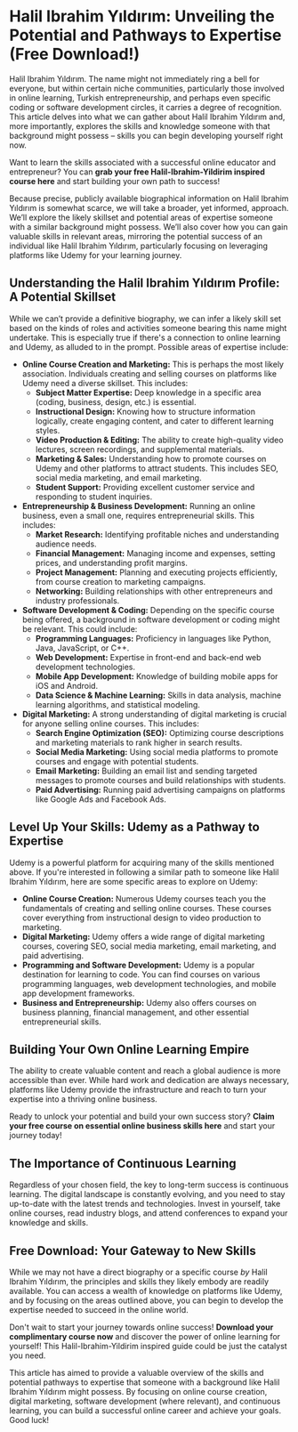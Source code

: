 # Halil Ibrahim Yıldırım: Unveiling the Potential and Pathways to Expertise (Free Download!)

Halil Ibrahim Yıldırım. The name might not immediately ring a bell for everyone, but within certain niche communities, particularly those involved in online learning, Turkish entrepreneurship, and perhaps even specific coding or software development circles, it carries a degree of recognition. This article delves into what we can gather about Halil Ibrahim Yıldırım and, more importantly, explores the skills and knowledge someone with that background might possess – skills you can begin developing yourself right now.

Want to learn the skills associated with a successful online educator and entrepreneur? You can **grab your free Halil-Ibrahim-Yildirim inspired course here** and start building your own path to success!

Because precise, publicly available biographical information on Halil Ibrahim Yıldırım is somewhat scarce, we will take a broader, yet informed, approach. We’ll explore the likely skillset and potential areas of expertise someone with a similar background might possess. We’ll also cover how you can gain valuable skills in relevant areas, mirroring the potential success of an individual like Halil Ibrahim Yıldırım, particularly focusing on leveraging platforms like Udemy for your learning journey.

## Understanding the Halil Ibrahim Yıldırım Profile: A Potential Skillset

While we can’t provide a definitive biography, we can infer a likely skill set based on the kinds of roles and activities someone bearing this name might undertake. This is especially true if there's a connection to online learning and Udemy, as alluded to in the prompt. Possible areas of expertise include:

*   **Online Course Creation and Marketing:** This is perhaps the most likely association. Individuals creating and selling courses on platforms like Udemy need a diverse skillset. This includes:
    *   **Subject Matter Expertise:** Deep knowledge in a specific area (coding, business, design, etc.) is essential.
    *   **Instructional Design:** Knowing how to structure information logically, create engaging content, and cater to different learning styles.
    *   **Video Production & Editing:** The ability to create high-quality video lectures, screen recordings, and supplemental materials.
    *   **Marketing & Sales:** Understanding how to promote courses on Udemy and other platforms to attract students. This includes SEO, social media marketing, and email marketing.
    *   **Student Support:** Providing excellent customer service and responding to student inquiries.
*   **Entrepreneurship & Business Development:** Running an online business, even a small one, requires entrepreneurial skills. This includes:
    *   **Market Research:** Identifying profitable niches and understanding audience needs.
    *   **Financial Management:** Managing income and expenses, setting prices, and understanding profit margins.
    *   **Project Management:** Planning and executing projects efficiently, from course creation to marketing campaigns.
    *   **Networking:** Building relationships with other entrepreneurs and industry professionals.
*   **Software Development & Coding:** Depending on the specific course being offered, a background in software development or coding might be relevant. This could include:
    *   **Programming Languages:** Proficiency in languages like Python, Java, JavaScript, or C++.
    *   **Web Development:** Expertise in front-end and back-end web development technologies.
    *   **Mobile App Development:** Knowledge of building mobile apps for iOS and Android.
    *   **Data Science & Machine Learning:** Skills in data analysis, machine learning algorithms, and statistical modeling.
*   **Digital Marketing:** A strong understanding of digital marketing is crucial for anyone selling online courses. This includes:
    *   **Search Engine Optimization (SEO):** Optimizing course descriptions and marketing materials to rank higher in search results.
    *   **Social Media Marketing:** Using social media platforms to promote courses and engage with potential students.
    *   **Email Marketing:** Building an email list and sending targeted messages to promote courses and build relationships with students.
    *   **Paid Advertising:** Running paid advertising campaigns on platforms like Google Ads and Facebook Ads.

## Level Up Your Skills: Udemy as a Pathway to Expertise

Udemy is a powerful platform for acquiring many of the skills mentioned above. If you're interested in following a similar path to someone like Halil Ibrahim Yıldırım, here are some specific areas to explore on Udemy:

*   **Online Course Creation:** Numerous Udemy courses teach you the fundamentals of creating and selling online courses. These courses cover everything from instructional design to video production to marketing.
*   **Digital Marketing:** Udemy offers a wide range of digital marketing courses, covering SEO, social media marketing, email marketing, and paid advertising.
*   **Programming and Software Development:** Udemy is a popular destination for learning to code. You can find courses on various programming languages, web development technologies, and mobile app development frameworks.
*   **Business and Entrepreneurship:** Udemy also offers courses on business planning, financial management, and other essential entrepreneurial skills.

## Building Your Own Online Learning Empire

The ability to create valuable content and reach a global audience is more accessible than ever. While hard work and dedication are always necessary, platforms like Udemy provide the infrastructure and reach to turn your expertise into a thriving online business.

Ready to unlock your potential and build your own success story?  **Claim your free course on essential online business skills here** and start your journey today!

## The Importance of Continuous Learning

Regardless of your chosen field, the key to long-term success is continuous learning. The digital landscape is constantly evolving, and you need to stay up-to-date with the latest trends and technologies. Invest in yourself, take online courses, read industry blogs, and attend conferences to expand your knowledge and skills.

## Free Download: Your Gateway to New Skills

While we may not have a direct biography or a specific course *by* Halil Ibrahim Yıldırım, the principles and skills they likely embody are readily available.  You can access a wealth of knowledge on platforms like Udemy, and by focusing on the areas outlined above, you can begin to develop the expertise needed to succeed in the online world.

Don't wait to start your journey towards online success! **Download your complimentary course now** and discover the power of online learning for yourself! This Halil-Ibrahim-Yildirim inspired guide could be just the catalyst you need.

This article has aimed to provide a valuable overview of the skills and potential pathways to expertise that someone with a background like Halil Ibrahim Yıldırım might possess. By focusing on online course creation, digital marketing, software development (where relevant), and continuous learning, you can build a successful online career and achieve your goals. Good luck!
